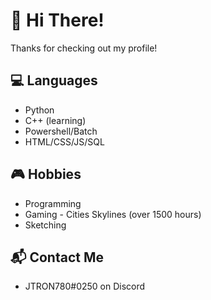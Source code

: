 <!--
**JTRON780/JTRON780** is a ✨ _special_ ✨ repository because its `README.md` (this file) appears on your GitHub profile.

Here are some ideas to get you started:

- 🔭 I’m currently working on ...
- 🌱 I’m currently learning ...
- 👯 I’m looking to collaborate on ...
- 🤔 I’m looking for help with ...
- 💬 Ask me about ...
- 📫 How to reach me: ...
- 😄 Pronouns: ...
- ⚡ Fun fact: ...
-->

# 👋 Hi There!
Thanks for checking out my profile!

## 💻 Languages
- Python
- C++ (learning)
- Powershell/Batch
- HTML/CSS/JS/SQL
## 🎮 Hobbies
- Programming
- Gaming - Cities Skylines (over 1500 hours)
- Sketching
## 📬 Contact Me
- JTRON780#0250 on Discord

